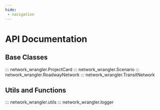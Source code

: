 ```yaml
---
hide:
 - navigation
---
```

# API Documentation

## Base Classes

::: network_wrangler.ProjectCard
::: network_wrangler.Scenario
::: network_wrangler.RoadwayNetwork
::: network_wrangler.TransitNetwork

## Utils and Functions

::: network_wrangler.utils
::: network_wrangler.logger
